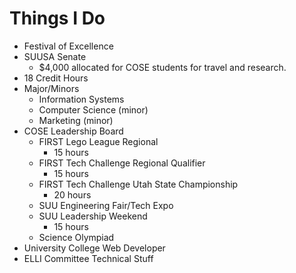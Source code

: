 # Things I Do

* Festival of Excellence
* SUUSA Senate
    * $4,000 allocated for COSE students for travel and research.
* 18 Credit Hours
* Major/Minors
    * Information Systems
    * Computer Science (minor)
    * Marketing (minor)
* COSE Leadership Board
    * FIRST Lego League Regional
        * 15 hours
    * FIRST Tech Challenge Regional Qualifier
        * 15 hours
    * FIRST Tech Challenge Utah State Championship
        * 20 hours
    * SUU Engineering Fair/Tech Expo
    * SUU Leadership Weekend
        * 15 hours
    * Science Olympiad
* University College Web Developer
* ELLI Committee Technical Stuff
